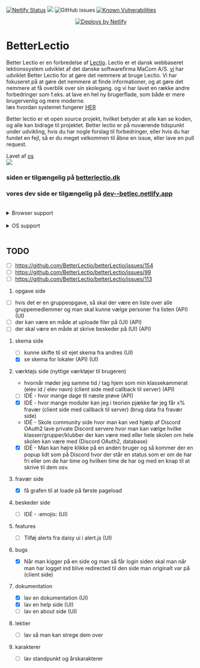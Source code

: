 [![Netlify Status](https://api.netlify.com/api/v1/badges/fe2851de-234e-4d0b-864e-25827514c5a5/deploy-status)](https://app.netlify.com/sites/betlec/deploys)
<img src="https://badgen.net/github/release/BetterLectio/betterlectio" />
![GitHub issues](https://img.shields.io/github/issues-raw/victorDigital/betterLectio)
[![Known Vulnerabilities](https://snyk.io/test/github/BetterLectio/betterLectio/badge.svg)](https://snyk.io/test/github/BetterLectio/betterLectio)

<p align="center">
<a href="https://www.netlify.com"> <img src="https://www.netlify.com/v3/img/components/netlify-light.svg" alt="Deploys by Netlify" /> </a>
</p>

# BetterLectio

Better Lectio er en forbredelse af [Lectio](https://lectio.dk). Lectio er et dansk webbaseret lektionssystem udviklet af det danske softwarefirma MaCom A/S. [vi](https://github.com/victorDigital/betterLectio/graphs/contributors) har udviklet Better Lectio for at gøre det nemmere at bruge Lectio. Vi har fokuseret på at gøre det nemmere at finde informationer, og at gøre det nemmere at få overblik over sin skolegang. og vi har lavet en række andre forbedringer som f.eks. at lave en hel ny brugerflade, som både er mere brugervenlig og mere moderne.  
læs hvordan systemet fungerer [HER](https://betterlectio.dk/help)

Better lectio er et open source projekt, hvilket betyder at alle kan se koden, og alle kan bidrage til projektet. Better lectio er på nuværende tidspunkt under udvikling, hvis du har nogle forslag til forbedringer, eller hvis du har fundet en fejl, så er du meget velkommen til åbne en issue, eller lave en pull request.

Lavet af [os](https://github.com/victorDigital/betterLectio/graphs/contributors)  
<a href="https://github.com/BetterLectio/betterlectio/graphs/contributors">
<img src="https://contrib.rocks/image?repo=BetterLectio/betterlectio" />
</a>

### siden er tilgængelig på [betterlectio.dk](https://betterlectio.dk)

### vores dev side er tilgængelig på [dev--betlec.netlify.app](https://dev--betlec.netlify.app/)

<br/>

<details>

<summary>Browser support</summary>

| Chrome | Firefox | Safari |    Edge     |    Opera    |
| :----: | :-----: | :----: | :---------: | :---------: |
|   ✅   |   ✅    |   ⚠️   | ikke testet | ikke testet |

</details>

<br/>

<details>

<summary>OS support</summary>

| Windows | Mac OS | Linux |       IOS        | Android  |
| :-----: | :----: | :---: | :--------------: | :------: |
|   ✅    |   ✅   |  ✅   | ⚠️ få bugs (PWA) | ✅ (PWA) |

</details>

<br/>

## TODO

- [ ] https://github.com/BetterLectio/betterLectio/issues/154
- [ ] https://github.com/BetterLectio/betterLectio/issues/99
- [ ] https://github.com/BetterLectio/betterLectio/issues/113

1. opgave side

  - [ ] hvis det er en gruppeopgave, så skal der være en liste over alle gruppemedlemmer og man skal kunne vælge personer fra listen (API) (UI)
  - [ ] der kan være en måde at uploade filer på (UI) (API)
  - [ ] der skal være en måde at skrive beskeder på (UI) (API)

1. skema side

   - [ ] kunne skifte til sit ejet skema fra andres (UI)
   - [x] se skema for lokaler (API) (UI)

2. værktøjs side (nyttige værktøjer til brugeren)

    - hvornår møder jeg samme tid / tag hjem som min klassekammerat (elev id / elev navn) (client side med callback til server) (API)
   - [ ] IDÉ - hvor mange dage til næste prøve (API)
   - [x] IDÉ - hvor mange moduler kan jeg i teorien pjække før jeg får x% fravær (client side med callback til server) (brug data fra fravær side)
   - IDÉ - Skole community side hvor man kan ved hjælp af Discord OAuth2 lave private Discord servere hvor man kan vælge hvilke klasser/grupper/klubber der kan være med eller hele skolen om hele skolen kan være med (Discord OAuth2, database)
   - [x] IDÉ - Man kan højre klikke på en anden bruger og så kommer der en popup lidt som på Discord hvor der står en status som er om de har fri eller om de har time og hvilken time de har og med en knap til at skrive til dem osv.

3. fravær side

   - [x] få grafen til at loade på første pageload

4. beskeder side

   - [ ] IDÉ - :emojis: (UI)

5. features

   - [ ] Tilføj alerts fra daisy ui i alert.js (UI)

6. bugs

   - [x] Når man kigger på en side og man så får login siden skal man når man har logget ind blive redirected til den side man originalt var på (client side)

7. dokumentation

   - [x] lav en dokumentation (UI)
   - [x] lav en help side (UI)
   - [ ] lav en about side (UI)

8. lektier

   - [ ] lav så man kan strege dem over

9.  karakterer

    - [ ] lav standpunkt og årskarakterer
